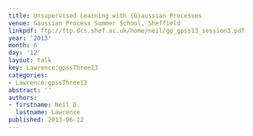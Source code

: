 ```yaml
---
title: Unsupervised Learning with {G}aussian Processes
venue: Gaussian Process Summer School, Sheffield
linkpdf: ftp://ftp.dcs.shef.ac.uk/home/neil/gp_gpss13_session3.pdf
year: '2013'
month: 6
day: '12'
layout: talk
key: Lawrence:gpssThree13
categories:
- Lawrence:gpssThree13
abstract: ''
authors:
- firstname: Neil D.
  lastname: Lawrence
published: 2013-06-12
---
```

